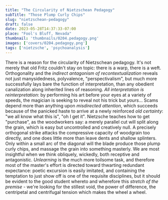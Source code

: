 ```yaml
---
title: "The Circularity of Nietzschean Pedagogy"
subTitle: "Those Plump Curly Chips"
slug: "nietzschean-pedagogy"
draft: false
date: 2023-05-28T14:37:33-07:00
place: "Fool's Bluff, Nevada"
thumbnail: 'thumbnails/0204.pedagogy.png'
images: ['covers/0204.pedagogy.png']
tags: ['nietzsche', 'psychoanalysis']
---
```


There is a reason for the circularity of Nietzschean pedagogy. It's not merely that old Fritz couldn't stay on topic: there is a warp, there is a weft. Orthogonality and the *indirect antagonism of recontextualization* reveals not just manysidedness, polyvalence, "perspectivalism", but much more successfully lays bare the function of interpretation, than any obedient canalization along inherited lines of reasoning. *All interpretation is reinterpretation*: by performing his art before your eyes at a variety of speeds, the magician is seeking to reveal not his trick but *yours*... Scams depend more than anything upon *misdirected attention*, which succeeds because of the panicked haste to arrive at a newly reinforced *old certainty*: "we all know what this is", "oh I get it". Nietzsche teaches how to get "purchase", as the woodworkers say: a merely parallel cut will split along the grain, which is easy but uncontrolled and creatively null. A precisely orthogonal strike attacks the compressive capacity of woodgrain too directly, and one does little more than leave dents and shallow splinters. Only within a small arc of the diagonal will the blade produce those plump curly chips, and massage the grain into something masterly. We are most insightful when we think obliquely, wickedly, both receptive and antagonistic. *Unlearning* is the much more toilsome task, and therefore most of the master's effort is directed toward thwarting redundant expectance: poetic excursion is easily imitated, and containing the temptation to just show off is one of the requisite disciplines, but it should be evident to the good student whereto and wherefore this *stretch of the premise* - we're looking for the stillest void, the power of difference, the centripetal and centrifugal tension which makes the wheel a wheel.
